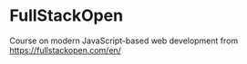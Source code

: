 # FullStackOpen
Course on modern JavaScript-based web development from https://fullstackopen.com/en/
